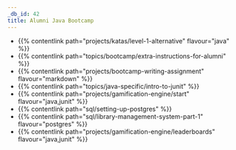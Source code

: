 ```yaml
---
_db_id: 42
title: Alumni Java Bootcamp
---
```


- {{% contentlink path="projects/katas/level-1-alternative" flavour="java" %}}
- {{% contentlink path="topics/bootcamp/extra-instructions-for-alumni" %}}
- {{% contentlink path="projects/bootcamp-writing-assignment" flavour="markdown" %}}
- {{% contentlink path="topics/java-specific/intro-to-junit" %}}
- {{% contentlink path="projects/gamification-engine/start" flavour="java,junit" %}}
- {{% contentlink path="sql/setting-up-postgres" %}}
- {{% contentlink path="sql/library-management-system-part-1" flavour="postgres" %}}
- {{% contentlink path="projects/gamification-engine/leaderboards" flavour="java,junit" %}}

